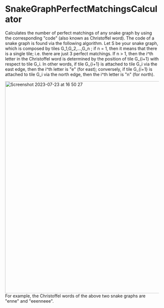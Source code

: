 # SnakeGraphPerfectMatchingsCalculator
Calculates the number of perfect matchings of any snake graph by using the corresponding "code" (also known as Christoffel word). The code of a snake graph is found via the following algorithm. Let S be your snake graph, which is composed by tiles G_1,G_2,...,G_n ; if n = 1, then it means that there is a single tile; i.e. there are just 3 perfect matchings. If n > 1, then the i^th letter in the Christoffel word is determined by the position of tile G_{i+1} with respect to tile G_i. In other words, if tile G_{i+1} is attached to tile G_i via the east edge, then the i^th letter is "e" (for east); conversely, if tile G_{i+1} is attached to tile G_i via the north edge, then the i^th letter is "n" (for north).


<img width="695" alt="Screenshot 2023-07-23 at 16 50 27" src="https://github.com/BonucciAndrea/SnakeGraphPerfectMatchingsCalculator/assets/89645554/b87fe3d4-276f-4bde-a6f5-83b636934eb6">
For example, the Christoffel words of the above two snake graphs are "enne" and "eeenneee".
